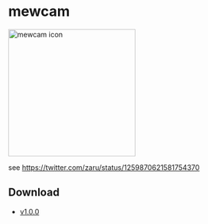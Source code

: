 # mewcam

<img src="https://user-images.githubusercontent.com/235650/81714226-cdbc1880-94b1-11ea-8abb-1df1a81f9161.png" alt="mewcam icon" width="256">

see https://twitter.com/zaru/status/1259870621581754370

## Download

- [v1.0.0](https://github.com/zaru/mewcam/releases/download/v1.0.0/mewcam.dmg)
